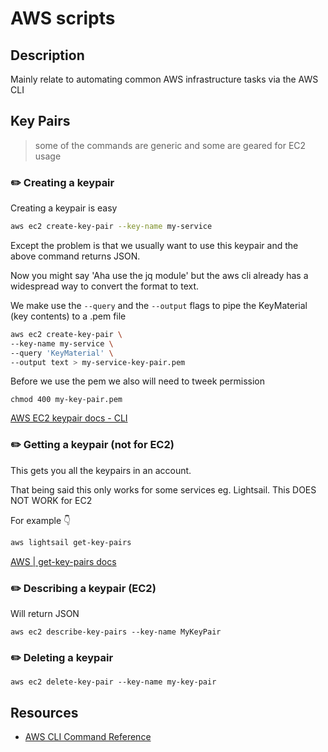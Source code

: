# AWS scripts 

## Description

Mainly relate to automating common AWS infrastructure tasks via the AWS CLI

## Key Pairs

> some of the commands are generic and some are geared for EC2 usage

### ✏️ Creating a keypair

Creating a keypair is easy

```bash
aws ec2 create-key-pair --key-name my-service
```

Except the problem is that we usually want to use this keypair and the above command returns JSON. 

Now you might say 'Aha use the jq module' but the aws cli already has a widespread way to convert the format to text. 

We make use the ```--query``` and the ```--output``` flags to pipe the KeyMaterial (key contents) to a .pem file

```bash
aws ec2 create-key-pair \ 
--key-name my-service \
--query 'KeyMaterial' \ 
--output text > my-service-key-pair.pem
```

Before we use the pem we also will need to tweek permission

```
chmod 400 my-key-pair.pem
```

[AWS EC2 keypair docs - CLI](https://docs.aws.amazon.com/AWSEC2/latest/UserGuide/ec2-key-pairs.html#aws-cli)

### ✏️ Getting a keypair (not for EC2)

This gets you all the keypairs in an account. 

That being said this only works for some services eg. Lightsail. This DOES NOT WORK for EC2

For example 👇
```zsh
aws lightsail get-key-pairs
```

[AWS | get-key-pairs docs](]https://docs.aws.amazon.com/cli/latest/reference/lightsail/get-key-pairs.html?highlight=keypair)


### ✏️ Describing a keypair (EC2)

Will return JSON

```
aws ec2 describe-key-pairs --key-name MyKeyPair
```

### ✏️ Deleting a keypair

```
aws ec2 delete-key-pair --key-name my-key-pair
```

## Resources

- [AWS CLI Command Reference](https://docs.aws.amazon.com/cli/latest/index.html)